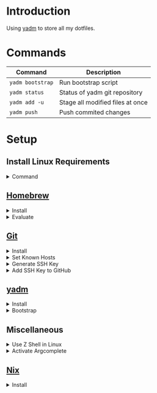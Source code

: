 # Introduction

Using [yadm](https://yadm.io/) to store all my dotfiles.

# Commands

| Command          | Description                      |
|------------------|----------------------------------|
| `yadm bootstrap` | Run bootstrap script             |
| `yadm status`    | Status of yadm git repository    |
| `yadm add -u`    | Stage all modified files at once |
| `yadm push`      | Push commited changes            |

# Setup

## Install Linux Requirements

<details>
<summary>Command</summary>

```bash
sudo apt install \
  curl git \
  wget make gcc llvm wl-clipboard \
  build-essential bubblewrap xz-utils \
  libbz2-dev libffi-dev liblzma-dev \
  libncursesw5-dev libreadline-dev \
  libsqlite3-dev libssl-dev \
  libxml2-dev libxmlsec1-dev \
  tk-dev zlib1g-dev
```

</details>

## [Homebrew](https://brew.sh/)

<details>
<summary>Install</summary>

```bash
/bin/bash -c "$(curl -fsSL https://raw.githubusercontent.com/Homebrew/install/HEAD/install.sh)"
```

</details>

<details>
<summary>Evaluate</summary>

```bash
if [[ $(uname -s) == "Darwin" ]]; then
    eval "$(/opt/homebrew/bin/brew shellenv)"
elif [[ $(uname -s) == "Linux" ]]; then
    eval "$(/home/linuxbrew/.linuxbrew/bin/brew shellenv)"
else
    echo "Unhandled system type $(uname -s)"
fi
```

</details>

## [Git](https://git-scm.com/)

<details>
<summary>Install</summary>

[Formula](https://formulae.brew.sh/formula/git)

```bash
brew install git
```

</details>

<details>
<summary>Set Known Hosts</summary>

[Doc](https://docs.github.com/en/authentication/keeping-your-account-and-data-secure/githubs-ssh-key-fingerprints)

```bash
mkdir -p ~/.ssh && touch ~/.ssh/known_hosts
ssh-keyscan github.com > ~/.ssh/known_hosts
```

</details>

<details>
<summary>Generate SSH Key</summary>

[Doc](https://docs.github.com/en/authentication/connecting-to-github-with-ssh/generating-a-new-ssh-key-and-adding-it-to-the-ssh-agent)

```bash
ssh-keygen -t ed25519 -C "meanderingprogrammer@gmail.com"
eval "$(ssh-agent -s)"
```

</details>

<details>
<summary>Add SSH Key to GitHub</summary>

[Doc](https://docs.github.com/en/authentication/connecting-to-github-with-ssh/adding-a-new-ssh-key-to-your-github-account)

```bash
if [[ $(uname -s) == "Darwin" ]]; then
    cat ~/.ssh/id_ed25519.pub | pbcopy
elif [[ $(uname -s) == "Linux" ]]; then
    cat ~/.ssh/id_ed25519.pub | wl-copy
else
    echo "Unhandled system type $(uname -s)"
fi
```

</details>

## [yadm](https://yadm.io/)

<details>
<summary>Install</summary>

[Formula](https://formulae.brew.sh/formula/yadm)

```bash
brew install yadm
```

</details>

<details>
<summary>Bootstrap</summary>

[Doc](https://yadm.io/docs/bootstrap)

```bash
yadm clone --bootstrap git@github.com:MeanderingProgrammer/dotfiles.git
```

- Python installation may fail see [ISSUE-2823](https://github.com/pyenv/pyenv/issues/2823)
- Solution: `brew unlink pkg-config`

</details>

## Miscellaneous

<details>
<summary>Use Z Shell in Linux</summary>

[Shell](https://www.zsh.org/)

```bash
sudo apt install zsh
chsh -s $(which zsh)
```

</details>

<details>
<summary>Activate Argcomplete</summary>

[Doc](https://github.com/kislyuk/argcomplete?tab=readme-ov-file#installation)

```bash
activate-global-python-argcomplete --user
```

</details>

## [Nix](https://nixos.org/)

<details>
<summary>Install</summary>

Uses [Determinate Installer](https://github.com/DeterminateSystems/nix-installer)

```bash
curl --proto '=https' --tlsv1.2 -sSf -L https://install.determinate.systems/nix | sh -s -- install
```

</details>
